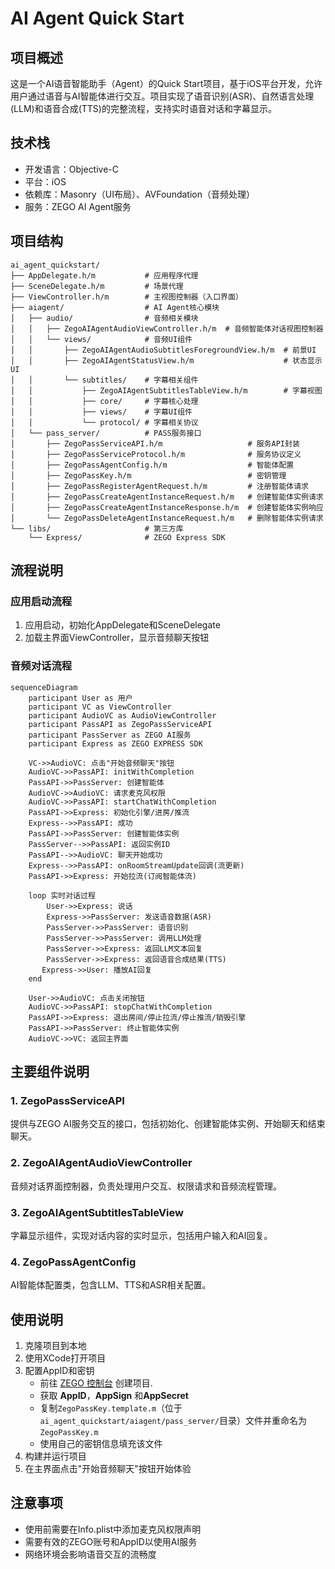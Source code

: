 # AI Agent Quick Start

## 项目概述

这是一个AI语音智能助手（Agent）的Quick Start项目，基于iOS平台开发，允许用户通过语音与AI智能体进行交互。项目实现了语音识别(ASR)、自然语言处理(LLM)和语音合成(TTS)的完整流程，支持实时语音对话和字幕显示。

## 技术栈

- 开发语言：Objective-C
- 平台：iOS
- 依赖库：Masonry（UI布局）、AVFoundation（音频处理）
- 服务：ZEGO AI Agent服务

## 项目结构

```
ai_agent_quickstart/
├── AppDelegate.h/m           # 应用程序代理
├── SceneDelegate.h/m         # 场景代理 
├── ViewController.h/m        # 主视图控制器（入口界面）
├── aiagent/                  # AI Agent核心模块
│   ├── audio/                # 音频相关模块
│   │   ├── ZegoAIAgentAudioViewController.h/m  # 音频智能体对话视图控制器
│   │   └── views/            # 音频UI组件
│   │       ├── ZegoAIAgentAudioSubtitlesForegroundView.h/m  # 前景UI
│   │       ├── ZegoAIAgentStatusView.h/m                    # 状态显示UI
│   │       └── subtitles/    # 字幕相关组件
│   │           ├── ZegoAIAgentSubtitlesTableView.h/m        # 字幕视图
│   │           ├── core/     # 字幕核心处理
│   │           ├── views/    # 字幕UI组件
│   │           └── protocol/ # 字幕相关协议
│   └── pass_server/          # PASS服务接口
│       ├── ZegoPassServiceAPI.h/m                   # 服务API封装
│       ├── ZegoPassServiceProtocol.h/m              # 服务协议定义
│       ├── ZegoPassAgentConfig.h/m                  # 智能体配置
│       ├── ZegoPassKey.h/m                          # 密钥管理
│       ├── ZegoPassRegisterAgentRequest.h/m         # 注册智能体请求
│       ├── ZegoPassCreateAgentInstanceRequest.h/m   # 创建智能体实例请求
│       ├── ZegoPassCreateAgentInstanceResponse.h/m  # 创建智能体实例响应
│       └── ZegoPassDeleteAgentInstanceRequest.h/m   # 删除智能体实例请求
└── libs/                     # 第三方库
    └── Express/              # ZEGO Express SDK
```

## 流程说明

### 应用启动流程

1. 应用启动，初始化AppDelegate和SceneDelegate
2. 加载主界面ViewController，显示音频聊天按钮

### 音频对话流程

```mermaid
sequenceDiagram
    participant User as 用户
    participant VC as ViewController
    participant AudioVC as AudioViewController
    participant PassAPI as ZegoPassServiceAPI
    participant PassServer as ZEGO AI服务
    participant Express as ZEGO EXPRESS SDK

    VC->>AudioVC: 点击"开始音频聊天"按钮
    AudioVC->>PassAPI: initWithCompletion
    PassAPI->>PassServer: 创建智能体
    AudioVC->>AudioVC: 请求麦克风权限
    AudioVC->>PassAPI: startChatWithCompletion
    PassAPI->>Express: 初始化引擎/进房/推流
    Express-->>PassAPI: 成功
    PassAPI->>PassServer: 创建智能体实例
    PassServer-->>PassAPI: 返回实例ID
    PassAPI-->>AudioVC: 聊天开始成功
    Express-->>PassAPI: onRoomStreamUpdate回调(流更新)
    PassAPI->>Express: 开始拉流(订阅智能体流)
  
    loop 实时对话过程
        User->>Express: 说话
        Express->>PassServer: 发送语音数据(ASR)
        PassServer->>PassServer: 语音识别
        PassServer->>PassServer: 调用LLM处理
        PassServer->>Express: 返回LLM文本回复
        PassServer->>Express: 返回语音合成结果(TTS)
       Express->>User: 播放AI回复
    end
  
    User->>AudioVC: 点击关闭按钮
    AudioVC->>PassAPI: stopChatWithCompletion
    PassAPI->>Express: 退出房间/停止拉流/停止推流/销毁引擎
    PassAPI->>PassServer: 终止智能体实例
    AudioVC->>VC: 返回主界面
```

## 主要组件说明

### 1. ZegoPassServiceAPI

提供与ZEGO AI服务交互的接口，包括初始化、创建智能体实例、开始聊天和结束聊天。

### 2. ZegoAIAgentAudioViewController

音频对话界面控制器，负责处理用户交互、权限请求和音频流程管理。

### 3. ZegoAIAgentSubtitlesTableView

字幕显示组件，实现对话内容的实时显示，包括用户输入和AI回复。

### 4. ZegoPassAgentConfig

AI智能体配置类，包含LLM、TTS和ASR相关配置。

## 使用说明

1. 克隆项目到本地
2. 使用XCode打开项目
3. 配置AppID和密钥
   - 前往 [ZEGO 控制台](https://console.zegocloud.com/) 创建项目.
   - 获取 **AppID**，**AppSign** 和**AppSecret**
   - 复制`ZegoPassKey.template.m`（位于`ai_agent_quickstart/aiagent/pass_server/`目录）文件并重命名为`ZegoPassKey.m`
   - 使用自己的密钥信息填充该文件
4. 构建并运行项目
5. 在主界面点击"开始音频聊天"按钮开始体验
## 注意事项

- 使用前需要在Info.plist中添加麦克风权限声明
- 需要有效的ZEGO账号和AppID以使用AI服务
- 网络环境会影响语音交互的流畅度
